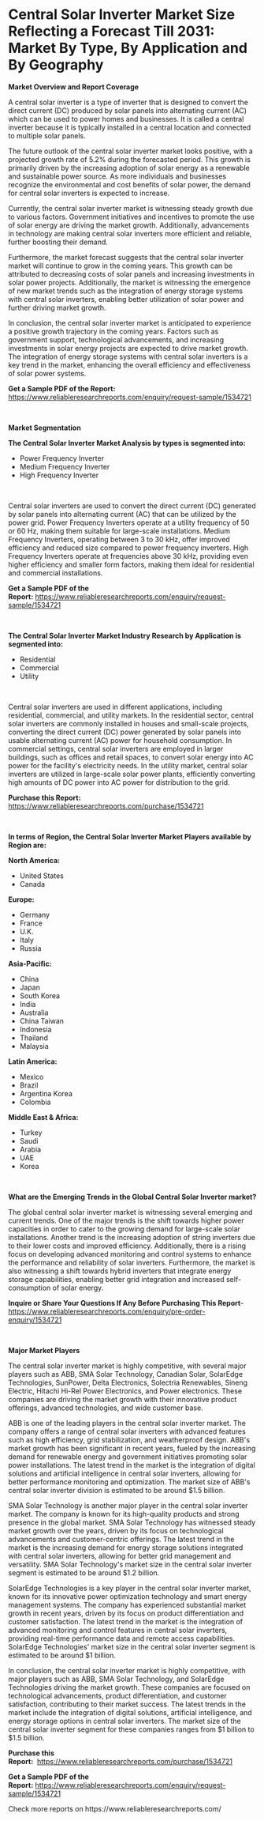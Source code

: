 <p><h1>Central Solar Inverter Market Size Reflecting a Forecast Till 2031: Market By Type, By Application and By Geography</h1></p><p><strong>Market Overview and Report Coverage</strong></p>
<p><p>A central solar inverter is a type of inverter that is designed to convert the direct current (DC) produced by solar panels into alternating current (AC) which can be used to power homes and businesses. It is called a central inverter because it is typically installed in a central location and connected to multiple solar panels.</p><p>The future outlook of the central solar inverter market looks positive, with a projected growth rate of 5.2% during the forecasted period. This growth is primarily driven by the increasing adoption of solar energy as a renewable and sustainable power source. As more individuals and businesses recognize the environmental and cost benefits of solar power, the demand for central solar inverters is expected to increase.</p><p>Currently, the central solar inverter market is witnessing steady growth due to various factors. Government initiatives and incentives to promote the use of solar energy are driving the market growth. Additionally, advancements in technology are making central solar inverters more efficient and reliable, further boosting their demand.</p><p>Furthermore, the market forecast suggests that the central solar inverter market will continue to grow in the coming years. This growth can be attributed to decreasing costs of solar panels and increasing investments in solar power projects. Additionally, the market is witnessing the emergence of new market trends such as the integration of energy storage systems with central solar inverters, enabling better utilization of solar power and further driving market growth.</p><p>In conclusion, the central solar inverter market is anticipated to experience a positive growth trajectory in the coming years. Factors such as government support, technological advancements, and increasing investments in solar energy projects are expected to drive market growth. The integration of energy storage systems with central solar inverters is a key trend in the market, enhancing the overall efficiency and effectiveness of solar power systems.</p></p>
<p><strong>Get a Sample PDF of the Report:</strong> <a href="https://www.reliableresearchreports.com/enquiry/request-sample/1534721">https://www.reliableresearchreports.com/enquiry/request-sample/1534721</a></p>
<p>&nbsp;</p>
<p><strong>Market Segmentation</strong></p>
<p><strong>The Central Solar Inverter Market Analysis by types is segmented into:</strong></p>
<p><ul><li>Power Frequency Inverter</li><li>Medium Frequency Inverter</li><li>High Frequency Inverter</li></ul></p>
<p>&nbsp;</p>
<p><p>Central solar inverters are used to convert the direct current (DC) generated by solar panels into alternating current (AC) that can be utilized by the power grid. Power Frequency Inverters operate at a utility frequency of 50 or 60 Hz, making them suitable for large-scale installations. Medium Frequency Inverters, operating between 3 to 30 kHz, offer improved efficiency and reduced size compared to power frequency inverters. High Frequency Inverters operate at frequencies above 30 kHz, providing even higher efficiency and smaller form factors, making them ideal for residential and commercial installations.</p></p>
<p><strong>Get a Sample PDF of the Report:</strong>&nbsp;<a href="https://www.reliableresearchreports.com/enquiry/request-sample/1534721">https://www.reliableresearchreports.com/enquiry/request-sample/1534721</a></p>
<p>&nbsp;</p>
<p><strong>The Central Solar Inverter Market Industry Research by Application is segmented into:</strong></p>
<p><ul><li>Residential</li><li>Commercial</li><li>Utility</li></ul></p>
<p>&nbsp;</p>
<p><p>Central solar inverters are used in different applications, including residential, commercial, and utility markets. In the residential sector, central solar inverters are commonly installed in houses and small-scale projects, converting the direct current (DC) power generated by solar panels into usable alternating current (AC) power for household consumption. In commercial settings, central solar inverters are employed in larger buildings, such as offices and retail spaces, to convert solar energy into AC power for the facility's electricity needs. In the utility market, central solar inverters are utilized in large-scale solar power plants, efficiently converting high amounts of DC power into AC power for distribution to the grid.</p></p>
<p><strong>Purchase this Report:</strong>&nbsp; <a href="https://www.reliableresearchreports.com/purchase/1534721">https://www.reliableresearchreports.com/purchase/1534721</a></p>
<p>&nbsp;</p>
<p><strong>In terms of Region, the Central Solar Inverter Market Players available by Region are:</strong></p>
<p>
    <p> <strong> North America: </strong>
        <ul>
            <li>United States</li>
            <li>Canada</li>
        </ul>
        </p> 
    <p> <strong> Europe: </strong>
        <ul>
            <li>Germany</li>
            <li>France</li>
            <li>U.K.</li>
            <li>Italy</li>
            <li>Russia</li>
        </ul>
        </p> 
    <p> <strong> Asia-Pacific: </strong>
        <ul>
            <li>China</li>
            <li>Japan</li>
            <li>South Korea</li>
            <li>India</li>
            <li>Australia</li>
            <li>China Taiwan</li>
            <li>Indonesia</li>
            <li>Thailand</li>
            <li>Malaysia</li>
        </ul>
        </p> 
    <p> <strong> Latin America: </strong>
        <ul>
            <li>Mexico</li>
            <li>Brazil</li>
            <li>Argentina Korea</li>
            <li>Colombia</li>
        </ul>
        </p> 
    <p> <strong> Middle East & Africa: </strong>
        <ul>
            <li>Turkey</li>
            <li>Saudi</li>
            <li>Arabia</li>
            <li>UAE</li>
            <li>Korea</li>
        </ul>
    </p>
    </p>
<p>&nbsp;</p>
<p><strong>What are the Emerging Trends in the Global Central Solar Inverter market?</strong></p>
<p><p>The global central solar inverter market is witnessing several emerging and current trends. One of the major trends is the shift towards higher power capacities in order to cater to the growing demand for large-scale solar installations. Another trend is the increasing adoption of string inverters due to their lower costs and improved efficiency. Additionally, there is a rising focus on developing advanced monitoring and control systems to enhance the performance and reliability of solar inverters. Furthermore, the market is also witnessing a shift towards hybrid inverters that integrate energy storage capabilities, enabling better grid integration and increased self-consumption of solar energy.</p></p>
<p><strong>Inquire or Share Your Questions If Any Before Purchasing This Report</strong>- <a href="https://www.reliableresearchreports.com/enquiry/pre-order-enquiry/1534721">https://www.reliableresearchreports.com/enquiry/pre-order-enquiry/1534721</a></p>
<p>&nbsp;</p>
<p><strong>Major Market Players</strong></p>
<p><p>The central solar inverter market is highly competitive, with several major players such as ABB, SMA Solar Technology, Canadian Solar, SolarEdge Technologies, SunPower, Delta Electronics, Solectria Renewables, Sineng Electric, Hitachi Hi-Rel Power Electronics, and Power electronics. These companies are driving the market growth with their innovative product offerings, advanced technologies, and wide customer base.</p><p>ABB is one of the leading players in the central solar inverter market. The company offers a range of central solar inverters with advanced features such as high efficiency, grid stabilization, and weatherproof design. ABB's market growth has been significant in recent years, fueled by the increasing demand for renewable energy and government initiatives promoting solar power installations. The latest trend in the market is the integration of digital solutions and artificial intelligence in central solar inverters, allowing for better performance monitoring and optimization. The market size of ABB's central solar inverter division is estimated to be around $1.5 billion.</p><p>SMA Solar Technology is another major player in the central solar inverter market. The company is known for its high-quality products and strong presence in the global market. SMA Solar Technology has witnessed steady market growth over the years, driven by its focus on technological advancements and customer-centric offerings. The latest trend in the market is the increasing demand for energy storage solutions integrated with central solar inverters, allowing for better grid management and versatility. SMA Solar Technology's market size in the central solar inverter segment is estimated to be around $1.2 billion.</p><p>SolarEdge Technologies is a key player in the central solar inverter market, known for its innovative power optimization technology and smart energy management systems. The company has experienced substantial market growth in recent years, driven by its focus on product differentiation and customer satisfaction. The latest trend in the market is the integration of advanced monitoring and control features in central solar inverters, providing real-time performance data and remote access capabilities. SolarEdge Technologies' market size in the central solar inverter segment is estimated to be around $1 billion.</p><p>In conclusion, the central solar inverter market is highly competitive, with major players such as ABB, SMA Solar Technology, and SolarEdge Technologies driving the market growth. These companies are focused on technological advancements, product differentiation, and customer satisfaction, contributing to their market success. The latest trends in the market include the integration of digital solutions, artificial intelligence, and energy storage options in central solar inverters. The market size of the central solar inverter segment for these companies ranges from $1 billion to $1.5 billion.</p></p>
<p><strong>Purchase this Report:</strong>&nbsp;&nbsp;<a href="https://www.reliableresearchreports.com/purchase/1534721">https://www.reliableresearchreports.com/purchase/1534721</a></p>
<p></p>
<p><strong>Get a Sample PDF of the Report:</strong>&nbsp;<a href="https://www.reliableresearchreports.com/enquiry/request-sample/1534721">https://www.reliableresearchreports.com/enquiry/request-sample/1534721</a></p>
<p>Check more reports on https://www.reliableresearchreports.com/</p>